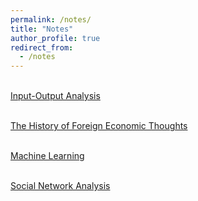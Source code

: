 ```yaml
---
permalink: /notes/
title: "Notes"
author_profile: true
redirect_from: 
  - /notes
---
```


 <br>[Input-Output Analysis](http://xishanyu2.github.io/files/Input_Output_Analysis.pdf)

 <br>[The History of Foreign Economic Thoughts](http://xishanyu2.github.io/files/The_History_of_Foreign_Economic_Thoughts.pdf)

 <br>[Machine Learning]()

 <br>[Social Network Analysis]()
